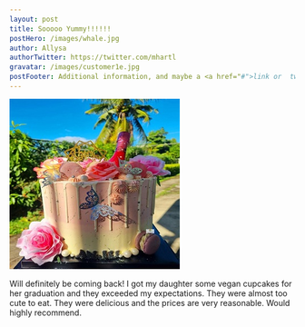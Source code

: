 ```yaml
---
layout: post
title: Sooooo Yummy!!!!!!
postHero: /images/whale.jpg
author: Allysa
authorTwitter: https://twitter.com/mhartl
gravatar: /images/customer1e.jpg
postFooter: Additional information, and maybe a <a href="#">link or  two</a>
---
```




<img class="pull-left" src="/images/cakeT1.jpg" alt="cake">

Will definitely be coming back! I got my daughter some vegan cupcakes for her graduation and they exceeded my expectations. They were almost too cute to eat. They were delicious and the prices are very reasonable. Would highly recommend.